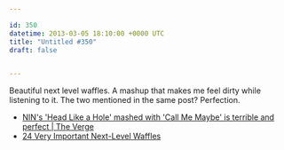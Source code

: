 ```yaml
---

id: 350
datetime: 2013-03-05 18:10:00 +0000 UTC
title: "Untitled #350"
draft: false


---
```


Beautiful next level waffles. A mashup that makes me feel dirty while listening to it. The two mentioned in the same post? Perfection. 

 
 * [NIN's 'Head Like a Hole' mashed with 'Call Me Maybe' is terrible and perfect | The Verge](http://www.theverge.com/2013/3/4/4064574/nins-head-like-a-hole-mashed-with-call-me-maybe-is-perfect)
 * [24 Very Important Next-Level Waffles](http://www.buzzfeed.com/rachelysanders/very-important-next-level-waffles-waffle-recipes)


